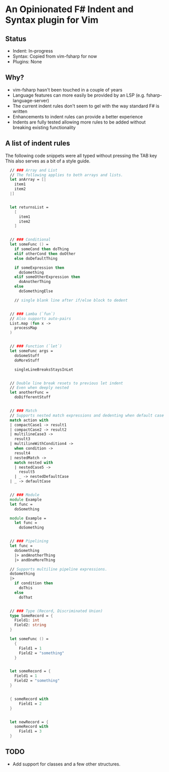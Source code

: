 # An Opinionated F# Indent and Syntax plugin for Vim

## Status

* Indent: In-progress
* Syntax: Copied from vim-fsharp for now
* Plugins: None


## Why?

* vim-fsharp hasn't been touched in a couple of years
* Language features can more easily be provided by an LSP (e.g. fsharp-language-server)
* The current indent rules don't seem to gel with the way standard F# is written
* Enhancements to indent rules can provide a better experience
* Indents are fully tested allowing more rules to be added without breaking
  existing functionality

## A list of indent rules

The following code snippets were all typed without pressing the TAB key
This also serves as a bit of a style guide.

```fsharp
  // ### Array and List
  // The following applies to both arrays and lists.
  let anArray = [|
    item1
    item2
  |]


  let returnsList =
    [
      item1
      item2
    ]


  // ### Conditional
  let someFunc () =
    if someCond then doThing
    elif otherCond then doOther
    else doDefaultThing

    if someExpression then
      doSomething
    elif someOtherExpression then
      doAnotherThing
    else
      doSomethingElse

    // single blank line after if/else block to dedent


  // ### Lamba (`fun`)
  // Also supports auto-pairs
  List.map (fun x ->
    processMap
  )


  // ### Function (`let`)
  let someFunc args =
    doSomeStuff
    doMoreStuff

    singleLineBreaksStaysInLet


  // Double line break resets to previous let indent
  // Even when deeply nested
  let anotherFunc =
    doDifferentStuff


  // ### Match
  // Supports nested match expressions and dedenting when default case entered.
  match action with
  | compactCase1 -> result1
  | compactCase2 -> result2
  | multilineCase3 ->
    result3
  | multilineWithCondition4 ->
    when condition ->
    result4
  | nestedMatch ->
    match nested with
    | nestedCase5 ->
      result5
    | _ -> nestedDefaultCase
  | _ -> defaultCase


  // ### Module
  module Example
  let func =
    doSomething

  module Example =
    let func =
      doSomething


  // ### Pipelining
  let func =
    doSomething
    |> andAnotherThing
    |> andOneMoreThing

  // Supports multiline pipeline expressions.
  doSomething
  |>
    if condition then
      doThis
    else
      doThat


  // ### Type (Record, Discriminated Union)
  type SomeRecord = {
    Field1: int
    Field2: string
  }

  let someFunc () =
    {
      Field1 = 1
      Field2 = "something"
    }


  let someRecord = {
    Field1 = 1
    Field2 = "something"
  }


  { someRecord with
      Field1 = 2
  }


  let newRecord = {
    someRecord with
      Field1 = 3
  }
```



## TODO

* Add support for classes and a few other structures.

